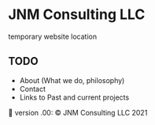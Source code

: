 # JNM Consulting LLC
temporary website location

## TODO
 - About (What we do, philosophy)
 - Contact
 - Links to Past and current projects

 :leaves: version .00: &copy; JNM Consulting LLC 2021
